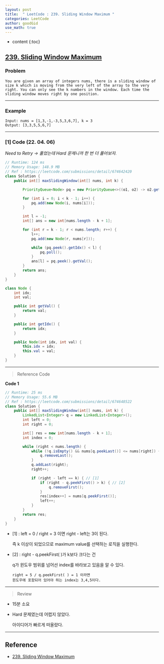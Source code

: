 ```yaml
---
layout: post
title:  " LeetCode : 239. Sliding Window Maximum "
categories: LeetCode
author: goodGid
use_math: true
---
```

* content
{:toc}

## [239. Sliding Window Maximum](https://leetcode.com/problems/sliding-window-maximum)

### Problem

```
You are given an array of integers nums, there is a sliding window of size k which is moving from the very left of the array to the very right. You can only see the k numbers in the window. Each time the sliding window moves right by one position.
```


---

### Example

```
Input: nums = [1,3,-1,-3,5,3,6,7], k = 3
Output: [3,3,5,5,6,7]
```

---

### [1] Code (22. 04. 06)

*Need to Retry -> 풀었는데 Hard 문제니까 한 번 더 풀어보자.*

``` java
// Runtime: 124 ms
// Memory Usage: 148.9 MB
// Ref : https://leetcode.com/submissions/detail/674642420
class Solution {
    public int[] maxSlidingWindow(int[] nums, int k) {

        PriorityQueue<Node> pq = new PriorityQueue<>((o1, o2) -> o2.getVal() - o1.getVal());

        for (int i = 0; i < k - 1; i++) {
            pq.add(new Node(i, nums[i]));
        }

        int l = -1;
        int[] ans = new int[nums.length - k + 1];

        for (int r = k - 1; r < nums.length; r++) {
            l++;
            pq.add(new Node(r, nums[r]));

            while (pq.peek().getIdx() < l) {
                pq.poll();
            }
            ans[l] = pq.peek().getVal();
        }
        return ans;
    }
}

class Node {
    int idx;
    int val;

    public int getVal() {
        return val;
    }

    public int getIdx() {
        return idx;
    }

    public Node(int idx, int val) {
        this.idx = idx;
        this.val = val;
    }
}
```

---

> Reference Code

**Code 1**

``` java
// Runtime: 25 ms
// Memory Usage: 55.6 MB
// Ref : https://leetcode.com/submissions/detail/674648522
class Solution {
    public int[] maxSlidingWindow(int[] nums, int k) {
        LinkedList<Integer> q = new LinkedList<Integer>();
        int left = 0;
        int right = 0;

        int[] res = new int[nums.length - k + 1];
        int index = 0;

        while (right < nums.length) {
            while (!q.isEmpty() && nums[q.peekLast()] <= nums[right]) {
                q.removeLast();
            }
            q.addLast(right);
            right++;

            if (right - left == k) { // [1]
                if (right - q.peekFirst() > k) { // [2]
                    q.removeFirst();
                }
                res[index++] = nums[q.peekFirst()];
                left++;
            }
        }
        return res;
    }
}
```

* [1] : left = 0 / right = 3 이면 right - left는 3이 된다.

  즉 k 이상이 되었으므로 maximum value를 선택하는 로직을 실행한다.

* [2] : right - q.peekFirst( )가 k보다 크다는 건 

  q가 윈도우 범위를 넘어선 index를 바라보고 있음을 알 수 있다.

  ```
  right = 5 / q.peekFirst( ) = 1 이라면 
  윈도우에 포함되어 있어야 하는 index는 3,4,5이다.
  ```

---

> Review

* 15분 소요

* Hard 문제였는데 어렵지 않았다.

  아이디어가 빠르게 떠올랐다.

---

## Reference

* [239. Sliding Window Maximum](https://leetcode.com/problems/sliding-window-maximum)